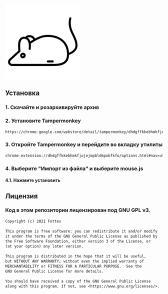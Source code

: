 <img src="./mouse.png" height="240">

## Установка
### 1. Скачайте и розархивируйте архив
### 2. Установите Tampermonkey
```bash
https://chrome.google.com/webstore/detail/tampermonkey/dhdgffkkebhmkfjojejmpbldmpobfkfo?hl=ru
```
### 3. Откройте Tampermonkey и перейдите во вкладку утилиты
```bash
chrome-extension://dhdgffkkebhmkfjojejmpbldmpobfkfo/options.html#nav=utils
```
### 4. Выберите "Импорт из файла" и выберите mouse.js
#### 4.1. Нажмите установить

## Лицензия
### Код в этом репозитории лицензирован под GNU GPL v3.
```
Copyright (c) 2021 Fottes

This program is free software: you can redistribute it and/or modify
it under the terms of the GNU General Public License as published by
the Free Software Foundation, either version 3 of the License, or
(at your option) any later version.

This program is distributed in the hope that it will be useful,
but WITHOUT ANY WARRANTY; without even the implied warranty of
MERCHANTABILITY or FITNESS FOR A PARTICULAR PURPOSE.  See the
GNU General Public License for more details.

You should have received a copy of the GNU General Public License
along with this program. If not, see <https://www.gnu.org/licenses/>.
```

